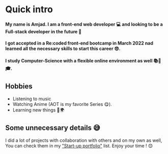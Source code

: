 # Quick intro

#### My name is Amjad. I am a front-end web developer 💻 and looking to be a Full-stack developer in the future 💪
#### I got accepted in a Re:coded front-end bootcamp in March 2022 nad learned all the necessary skills to start this career 😎.
#### I study Computer-Science  with a flexible online environment as well 📚📖🎓.

## Hobbies
 - Listening to music
 - Watching Anime (AOT is my favorite Series 😋).
 - Learning new things 📘🌍

## Some unnecessary details 😅
I did a lot of projects with collaboration with others and on my own as well, You can check them in
my ["Start-up portfolio"](https://github.com/stars/amjadmak/lists/start-up-portfolio) list.
Enjoy your time ! 😊
